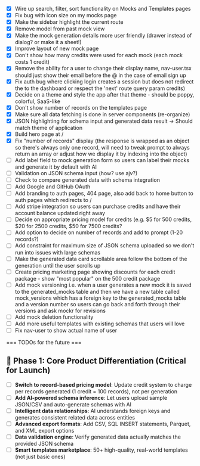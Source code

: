 - [X] Wire up search, filter, sort functionality on Mocks and Templates pages
- [X] Fix bug with icon size on my mocks page
- [X] Make the sidebar highlight the current route
- [X] Remove model from past mock view
- [X] Make the mock generation details more user friendly (drawer instead of dialog? or make it a sheet!)
- [X] Improve layout of new mock page
- [X] Don't show how many credits were used for each mock (each mock costs 1 credit)
- [X] Remove the ability for a user to change their display name, nav-user.tsx should just show their email before the @ in the case of email sign up
- [X] Fix auth bug where clicking login creates a session but does not redirect the to the dashboard or respect the 'next' route query param
credits)
- [X] Decide on a theme and style the app after that theme - should be poppy, colorful, SaaS-like
- [X] Don't show number of records on the templates page
- [X] Make sure all data fetching is done in server components (re-organize)
- [X] JSON highlighting for schema input and generated data result -> Should match theme of application
- [X] Build hero page at /
- [X] Fix "number of records" display (the response is wrapped as an object so there's always only one record, will need to tweak prompt to always return an array or adjust how we display it by indexing into the object)
- [ ] Add label field to mock generation form so users can label their mocks and generate it by default with AI
- [ ] Validation on JSON schema input (how? use ajv?)
- [ ] Check to compare generated data with schema integration
- [ ] Add Google and GitHub OAuth
- [ ] Add branding to auth pages, 404 page, also add back to home button to auth pages which redirects to /
- [ ] Add stripe integration so users can purchase credits and have their account balance updated right away
- [ ] Decide on appropriate pricing model for credits (e.g. $5 for 500 credits, $20 for 2500 credits, $50 for 7500 credits? 
- [ ] Add option to decide on number of records and add to prompt (1-20 records?)
- [ ] Add constraint for maximum size of JSON schema uploaded so we don't run into issues with large schemas
- [ ] Make the generated data card scrollable area follow the bottom of the generation until the user scrolls up
- [ ] Create pricing marketing page showing discounts for each credit package - show "most popular" on the 500 credit package
- [ ] Add mock versioning i.e. when a user generates a new mock it is saved to the generated_mocks table and then we have a new table called mock_versions which has a foreign key to the generated_mocks table and a version number so users can go back and forth through their versions and ask mockr for revisions
- [ ] Add mock deletion functionality
- [ ] Add more useful templates with existing schemas that users will love
- [ ] Fix nav-user to show actual name of user

=== TODOs for the future ===


## 🚀 Phase 1: Core Product Differentiation (Critical for Launch)
- [ ] **Switch to record-based pricing model**: Update credit system to charge per records generated (1 credit = 100 records), not per generation
- [ ] **Add AI-powered schema inference**: Let users upload sample JSON/CSV and auto-generate schemas with AI
- [ ] **Intelligent data relationships**: AI understands foreign keys and generates consistent related data across entities
- [ ] **Advanced export formats**: Add CSV, SQL INSERT statements, Parquet, and XML export options
- [ ] **Data validation engine**: Verify generated data actually matches the provided JSON schema
- [ ] **Smart templates marketplace**: 50+ high-quality, real-world templates (not just basic ones)